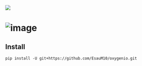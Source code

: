 [![](https://img.shields.io/badge/python-3.10+-blue.svg)](https://www.python.org/downloads/release/python-31013/)

# ![image](https://github.com/EsauM10/oxygenio/assets/33939999/768c1f29-5ccc-4e8e-9cf3-e712a2099c58)

## Install
```
pip install -U git+https://github.com/EsauM10/oxygenio.git
```
